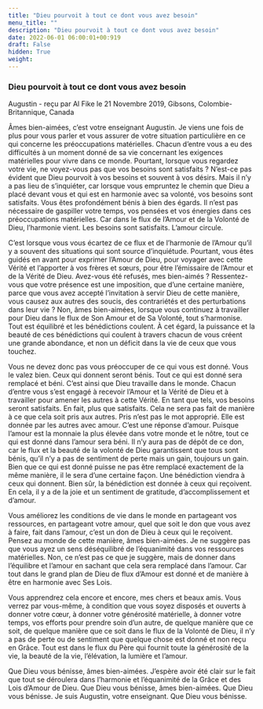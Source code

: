 ```yaml
---
title: "Dieu pourvoit à tout ce dont vous avez besoin"
menu_title: ""
description: "Dieu pourvoit à tout ce dont vous avez besoin"
date: 2022-06-01 06:00:01+00:919
draft: False
hidden: True
weight:
---
```

### Dieu pourvoit à tout ce dont vous avez besoin

Augustin - reçu par Al Fike le 21 Novembre 2019, Gibsons, Colombie-Britannique, Canada

Âmes bien-aimées, c’est votre enseignant Augustin. Je viens une fois de plus pour vous parler et vous assurer de votre situation particulière en ce qui concerne les préoccupations matérielles. Chacun d’entre vous a eu des difficultés à un moment donné de sa vie concernant les exigences matérielles pour vivre dans ce monde. Pourtant, lorsque vous regardez votre vie, ne voyez-vous pas que vos besoins sont satisfaits ? N’est-ce pas évident que Dieu pourvoit à vos besoins et souvent à vos désirs. Mais il n’y a pas lieu de s’inquiéter, car lorsque vous empruntez le chemin que Dieu a placé devant vous et qui est en harmonie avec sa volonté, vos besoins sont satisfaits. Vous êtes profondément bénis à bien des égards. Il n’est pas nécessaire de gaspiller votre temps, vos pensées et vos énergies dans ces préoccupations matérielles. Car dans le flux de l’Amour et de la Volonté de Dieu, l’harmonie vient. Les besoins sont satisfaits. L’amour circule.

C’est lorsque vous vous écartez de ce flux et de l’harmonie de l’Amour qu’il y a souvent des situations qui sont source d’inquiétude. Pourtant, vous êtes guidés en avant pour exprimer l’Amour de Dieu, pour voyager avec cette Vérité et l’apporter à vos frères et sœurs, pour être l’émissaire de l’Amour et de la Vérité de Dieu. Avez-vous été refusés, mes bien-aimés ? Ressentez-vous que votre présence est une imposition, que d’une certaine manière, parce que vous avez accepté l’invitation à servir Dieu de cette manière, vous causez aux autres des soucis, des contrariétés et des perturbations dans leur vie ? Non, âmes bien-aimées, lorsque vous continuez à travailler pour Dieu dans le flux de Son Amour et de Sa Volonté, tout s’harmonise. Tout est équilibré et les bénédictions coulent. À cet égard, la puissance et la beauté de ces bénédictions qui coulent à travers chacun de vous créent une grande abondance, et non un déficit dans la vie de ceux que vous touchez.

Vous ne devez donc pas vous préoccuper de ce qui vous est donné. Vous le valez bien. Ceux qui donnent seront bénis. Tout ce qui est donné sera remplacé et béni. C’est ainsi que Dieu travaille dans le monde. Chacun d’entre vous s’est engagé à recevoir l’Amour et la Vérité de Dieu et à travailler pour amener les autres à cette Vérité. En tant que tels, vos besoins seront satisfaits. En fait, plus que satisfaits. Cela ne sera pas fait de manière à ce que cela soit pris aux autres. Pris n’est pas le mot approprié. Elle est donnée par les autres avec amour. C’est une réponse d’amour. Puisque l’amour est la monnaie la plus élevée dans votre monde et le nôtre, tout ce qui est donné dans l’amour sera béni. Il n’y aura pas de dépôt de ce don, car le flux et la beauté de la volonté de Dieu garantissent que tous sont bénis, qu’il n’y a pas de sentiment de perte mais un gain, toujours un gain. Bien que ce qui est donné puisse ne pas être remplacé exactement de la même manière, il le sera d’une certaine façon. Une bénédiction viendra à ceux qui donnent. Bien sûr, la bénédiction est donnée à ceux qui reçoivent. En cela, il y a de la joie et un sentiment de gratitude, d’accomplissement et d’amour.

Vous améliorez les conditions de vie dans le monde en partageant vos ressources, en partageant votre amour, quel que soit le don que vous avez à faire, fait dans l’amour, c’est un don de Dieu à ceux qui le reçoivent. Pensez au monde de cette manière, âmes bien-aimées. Je ne suggère pas que vous ayez un sens déséquilibré de l’équanimité dans vos ressources matérielles. Non, ce n’est pas ce que je suggère, mais de donner dans l’équilibre et l’amour en sachant que cela sera remplacé dans l’amour. Car tout dans le grand plan de Dieu de flux d’Amour est donné et de manière à être en harmonie avec Ses Lois.

Vous apprendrez cela encore et encore, mes chers et beaux amis. Vous verrez par vous-même, à condition que vous soyez disposés et ouverts à donner votre cœur, à donner votre générosité matérielle, à donner votre temps, vos efforts pour prendre soin d’un autre, de quelque manière que ce soit, de quelque manière que ce soit dans le flux de la Volonté de Dieu, il n’y a pas de perte ou de sentiment que quelque chose est donné et non reçu en Grâce. Tout est dans le flux du Père qui fournit toute la générosité de la vie, la beauté de la vie, l’élévation, la lumière et l’amour.

Que Dieu vous bénisse, âmes bien-aimées. J’espère avoir été clair sur le fait que tout se déroulera dans l’harmonie et l’équanimité de la Grâce et des Lois d’Amour de Dieu. Que Dieu vous bénisse, âmes bien-aimées. Que Dieu vous bénisse. Je suis Augustin, votre enseignant. Que Dieu vous bénisse.



